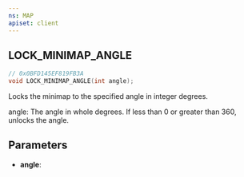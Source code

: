 ```yaml
---
ns: MAP
apiset: client
---
```

## LOCK_MINIMAP_ANGLE

```c
// 0x0BFD145EF819FB3A
void LOCK_MINIMAP_ANGLE(int angle);
```

Locks the minimap to the specified angle in integer degrees.

angle: The angle in whole degrees. If less than 0 or greater than 360, unlocks the angle.

## Parameters
* **angle**:



